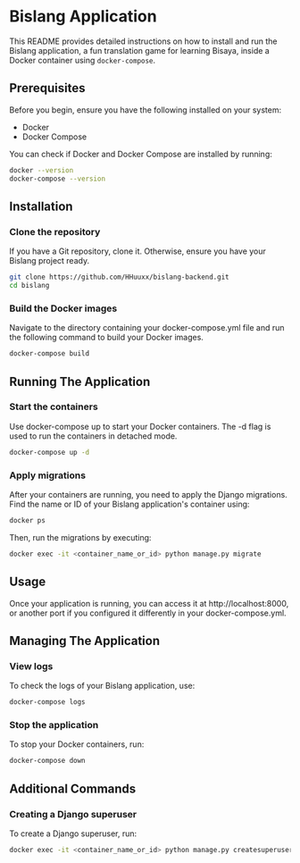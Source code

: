 # Bislang Application

This README provides detailed instructions on how to install and run the Bislang application, a fun translation game for learning Bisaya, inside a Docker container using `docker-compose`.

## Prerequisites

Before you begin, ensure you have the following installed on your system:
- Docker
- Docker Compose

You can check if Docker and Docker Compose are installed by running:
```bash
docker --version
docker-compose --version
```

## Installation

### Clone the repository

If you have a Git repository, clone it. Otherwise, ensure you have your Bislang project ready.

```bash
git clone https://github.com/HHuuxx/bislang-backend.git
cd bislang
```

### Build the Docker images

Navigate to the directory containing your docker-compose.yml file and run the following command to build your Docker images.

```bash
docker-compose build
```


## Running The Application
### Start the containers

Use docker-compose up to start your Docker containers. The -d flag is used to run the containers in detached mode.

```bash
docker-compose up -d
```

### Apply migrations

After your containers are running, you need to apply the Django migrations. Find the name or ID of your Bislang application's container using:
```bash
docker ps
```

Then, run the migrations by executing:

```bash
docker exec -it <container_name_or_id> python manage.py migrate
```

## Usage

Once your application is running, you can access it at http://localhost:8000, or another port if you configured it differently in your docker-compose.yml.


## Managing The Application

### View logs

To check the logs of your Bislang application, use:
```bash
docker-compose logs
```
### Stop the application

To stop your Docker containers, run:

```bash
docker-compose down
```

## Additional Commands

### Creating a Django superuser

To create a Django superuser, run:

```bash
docker exec -it <container_name_or_id> python manage.py createsuperuser
```